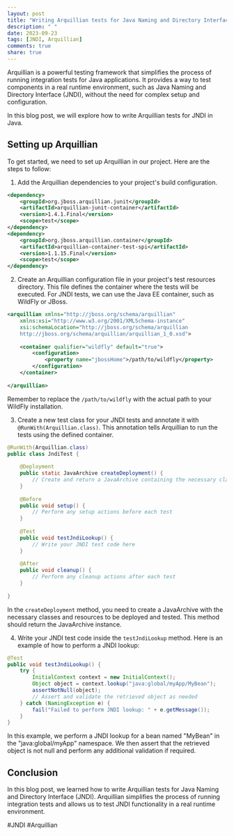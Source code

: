 ```yaml
---
layout: post
title: "Writing Arquillian tests for Java Naming and Directory Interface (JNDI)"
description: " "
date: 2023-09-23
tags: [JNDI, Arquillian]
comments: true
share: true
---
```


Arquillian is a powerful testing framework that simplifies the process of running integration tests for Java applications. It provides a way to test components in a real runtime environment, such as Java Naming and Directory Interface (JNDI), without the need for complex setup and configuration.

In this blog post, we will explore how to write Arquillian tests for JNDI in Java.

## Setting up Arquillian

To get started, we need to set up Arquillian in our project. Here are the steps to follow:

1. Add the Arquillian dependencies to your project's build configuration.
```xml
<dependency>
    <groupId>org.jboss.arquillian.junit</groupId>
    <artifactId>arquillian-junit-container</artifactId>
    <version>1.4.1.Final</version>
    <scope>test</scope>
</dependency>
<dependency>
    <groupId>org.jboss.arquillian.container</groupId>
    <artifactId>arquillian-container-test-spi</artifactId>
    <version>1.1.15.Final</version>
    <scope>test</scope>
</dependency>
```

2. Create an Arquillian configuration file in your project's test resources directory. This file defines the container where the tests will be executed. For JNDI tests, we can use the Java EE container, such as WildFly or JBoss.

```xml
<arquillian xmlns="http://jboss.org/schema/arquillian"
    xmlns:xsi="http://www.w3.org/2001/XMLSchema-instance"
    xsi:schemaLocation="http://jboss.org/schema/arquillian
    http://jboss.org/schema/arquillian/arquillian_1_0.xsd">
   
    <container qualifier="wildfly" default="true">
        <configuration>
            <property name="jbossHome">/path/to/wildfly</property>
        </configuration>
    </container>
    
</arquillian>
```
Remember to replace the `/path/to/wildfly` with the actual path to your WildFly installation.

3. Create a new test class for your JNDI tests and annotate it with `@RunWith(Arquillian.class)`. This annotation tells Arquillian to run the tests using the defined container.

```java
@RunWith(Arquillian.class)
public class JndiTest {
    
    @Deployment
    public static JavaArchive createDeployment() {
        // Create and return a JavaArchive containing the necessary classes and resources for the test
    }
    
    @Before
    public void setup() {
        // Perform any setup actions before each test
    }
    
    @Test
    public void testJndiLookup() {
        // Write your JNDI test code here
    }
    
    @After
    public void cleanup() {
        // Perform any cleanup actions after each test
    }
    
}
```

In the `createDeployment` method, you need to create a JavaArchive with the necessary classes and resources to be deployed and tested. This method should return the JavaArchive instance.

4. Write your JNDI test code inside the `testJndiLookup` method. Here is an example of how to perform a JNDI lookup:

```java
@Test
public void testJndiLookup() {
    try {
        InitialContext context = new InitialContext();
        Object object = context.lookup("java:global/myApp/MyBean");
        assertNotNull(object);
        // Assert and validate the retrieved object as needed
    } catch (NamingException e) {
        fail("Failed to perform JNDI lookup: " + e.getMessage());
    }
}
```

In this example, we perform a JNDI lookup for a bean named "MyBean" in the "java:global/myApp" namespace. We then assert that the retrieved object is not null and perform any additional validation if required.

## Conclusion

In this blog post, we learned how to write Arquillian tests for Java Naming and Directory Interface (JNDI). Arquillian simplifies the process of running integration tests and allows us to test JNDI functionality in a real runtime environment.

#JNDI #Arquillian